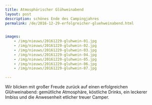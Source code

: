 ```yaml
---
title: Atmosphärischer Glühweinabend
layout: post
description: schönes Ende des Campingjahres
permalink: /de/2016-12-29-erfolgreicher-gluehweinabend.html

    
images: 
    - /img/nieuws/20161229-gluhwein-01.jpg
    - /img/nieuws/20161229-gluhwein-02.jpg
    - /img/nieuws/20161229-gluhwein-03.jpg
    - /img/nieuws/20161229-gluhwein-04.jpg
    - /img/nieuws/20161229-gluhwein-05.jpg
    - /img/nieuws/20161229-gluhwein-06.jpg
    - /img/nieuws/20161229-gluhwein-07.jpg
    
---
```


Wir blicken mit großer Freude zurück auf einen erfolgreichen Glühweinabend: gemütliche Atmosphäre, köstliche Drinks, ein leckerer Imbiss und die Anwesenheit etlicher treuer Camper.





